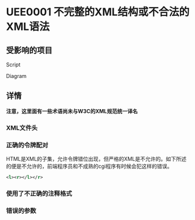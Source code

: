 # UEE0001 不完整的XML结构或不合法的XML语法

## 受影响的项目

Script

Diagram

## 详情

**注意，这里面有一些术语尚未与W3C的XML规范统一译名**

### XML文件头

### 正确的令牌配对

HTML是XML的子集，允许令牌错位出现，但严格的XML是不允许的。如下所述的便是不允许的，前端程序员和不成熟的cgi程序有时候会犯这样的错误。

```xml
<l><r></l></r>
```

### 使用了不正确的注释格式


### 错误的参数
